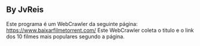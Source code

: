 ## By JvReis
Este programa é um WebCrawler da seguinte página: https://www.baixarfilmetorrent.com/ 
Este WebCrawler coleta o titulo e o link dos 10 filmes mais populares segundo a página.
